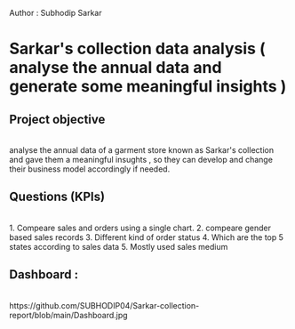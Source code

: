 Author : Subhodip Sarkar
<br>
# Sarkar's collection data analysis ( analyse the annual data and generate some meaningful insights )
## Project objective
<br>
analyse the annual data of a garment store known as Sarkar's collection and gave them a meaningful insughts , so they can develop and change their business model accordingly if needed.

## Questions (KPIs)
<br>
1. Compeare sales and orders using a single chart.
2. compeare gender based sales records
3. Different kind of order status
4. Which are the top 5 states according to sales data
5. Mostly used sales medium

## Dashboard :
<br>
https://github.com/SUBHODIP04/Sarkar-collection-report/blob/main/Dashboard.jpg
